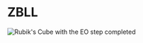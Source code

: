 # ZBLL
![Rubik's Cube with the EO step completed](https://visualcube.api.cubing.net/?fmt=svg&size=250&r=y30x-30&bg=t)<br>